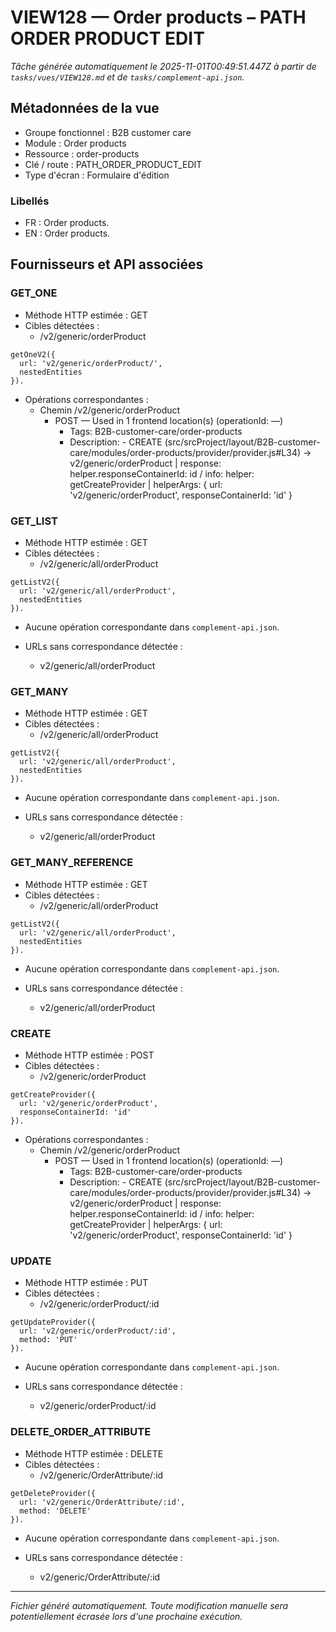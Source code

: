 # VIEW128 — Order products – PATH ORDER PRODUCT EDIT

_Tâche générée automatiquement le 2025-11-01T00:49:51.447Z à partir de `tasks/vues/VIEW128.md` et de `tasks/complement-api.json`._

## Métadonnées de la vue

- Groupe fonctionnel : B2B customer care
- Module : Order products
- Ressource : order-products
- Clé / route : PATH_ORDER_PRODUCT_EDIT
- Type d'écran : Formulaire d'édition

### Libellés
- FR : Order products.
- EN : Order products.

## Fournisseurs et API associées

### GET_ONE

- Méthode HTTP estimée : GET
- Cibles détectées :
  - /v2/generic/orderProduct

```text
getOneV2({
  url: 'v2/generic/orderProduct/',
  nestedEntities
}).
```

- Opérations correspondantes :
  - Chemin /v2/generic/orderProduct
    - POST — Used in 1 frontend location(s) (operationId: —)
      - Tags: B2B-customer-care/order-products
      - Description: - CREATE (src/srcProject/layout/B2B-customer-care/modules/order-products/provider/provider.js#L34) -> v2/generic/orderProduct | response: helper.responseContainerId: id / info: helper: getCreateProvider | helperArgs: { url: 'v2/generic/orderProduct', responseContainerId: 'id' }

### GET_LIST

- Méthode HTTP estimée : GET
- Cibles détectées :
  - /v2/generic/all/orderProduct

```text
getListV2({
  url: 'v2/generic/all/orderProduct',
  nestedEntities
}).
```

- Aucune opération correspondante dans `complement-api.json`.

- URLs sans correspondance détectée :
  - v2/generic/all/orderProduct

### GET_MANY

- Méthode HTTP estimée : GET
- Cibles détectées :
  - /v2/generic/all/orderProduct

```text
getListV2({
  url: 'v2/generic/all/orderProduct',
  nestedEntities
}).
```

- Aucune opération correspondante dans `complement-api.json`.

- URLs sans correspondance détectée :
  - v2/generic/all/orderProduct

### GET_MANY_REFERENCE

- Méthode HTTP estimée : GET
- Cibles détectées :
  - /v2/generic/all/orderProduct

```text
getListV2({
  url: 'v2/generic/all/orderProduct',
  nestedEntities
}).
```

- Aucune opération correspondante dans `complement-api.json`.

- URLs sans correspondance détectée :
  - v2/generic/all/orderProduct

### CREATE

- Méthode HTTP estimée : POST
- Cibles détectées :
  - /v2/generic/orderProduct

```text
getCreateProvider({
  url: 'v2/generic/orderProduct',
  responseContainerId: 'id'
}).
```

- Opérations correspondantes :
  - Chemin /v2/generic/orderProduct
    - POST — Used in 1 frontend location(s) (operationId: —)
      - Tags: B2B-customer-care/order-products
      - Description: - CREATE (src/srcProject/layout/B2B-customer-care/modules/order-products/provider/provider.js#L34) -> v2/generic/orderProduct | response: helper.responseContainerId: id / info: helper: getCreateProvider | helperArgs: { url: 'v2/generic/orderProduct', responseContainerId: 'id' }

### UPDATE

- Méthode HTTP estimée : PUT
- Cibles détectées :
  - /v2/generic/orderProduct/:id

```text
getUpdateProvider({
  url: 'v2/generic/orderProduct/:id',
  method: 'PUT'
}).
```

- Aucune opération correspondante dans `complement-api.json`.

- URLs sans correspondance détectée :
  - v2/generic/orderProduct/:id

### DELETE_ORDER_ATTRIBUTE

- Méthode HTTP estimée : DELETE
- Cibles détectées :
  - /v2/generic/OrderAttribute/:id

```text
getDeleteProvider({
  url: 'v2/generic/OrderAttribute/:id',
  method: 'DELETE'
}).
```

- Aucune opération correspondante dans `complement-api.json`.

- URLs sans correspondance détectée :
  - v2/generic/OrderAttribute/:id

---

_Fichier généré automatiquement. Toute modification manuelle sera potentiellement écrasée lors d'une prochaine exécution._
